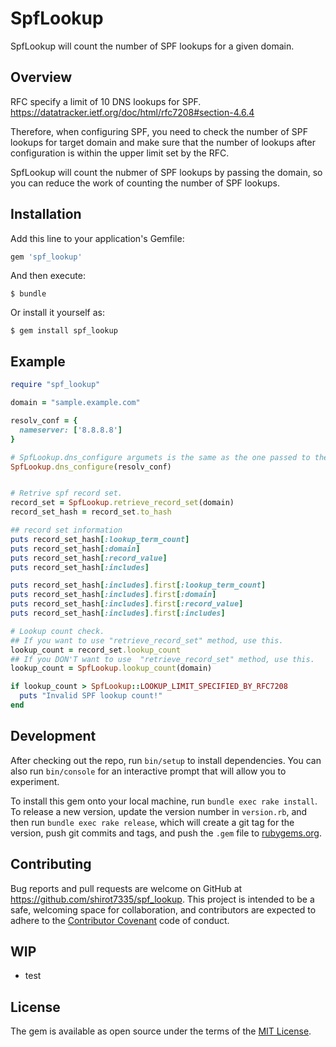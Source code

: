 # SpfLookup

SpfLookup will count the number of SPF lookups for a given domain.

## Overview

RFC specify a limit of 10 DNS lookups for SPF. https://datatracker.ietf.org/doc/html/rfc7208#section-4.6.4

Therefore, when configuring SPF, you need to check the number of SPF lookups for target domain and make sure that the number of lookups after configuration is within the upper limit set by the RFC.

SpfLookup will count the nubmer of SPF lookups by passing the domain,
so you can reduce the work of counting the number of SPF lookups.



## Installation

Add this line to your application's Gemfile:

```ruby
gem 'spf_lookup'
```

And then execute:

    $ bundle

Or install it yourself as:

    $ gem install spf_lookup

## Example

```ruby
require "spf_lookup"

domain = "sample.example.com"

resolv_conf = {
  nameserver: ['8.8.8.8']
}

# SpfLookup.dns_configure argumets is the same as the one passed to the initializer of Resolv::DNS
SpfLookup.dns_configure(resolv_conf)


# Retrive spf record set.
record_set = SpfLookup.retrieve_record_set(domain)
record_set_hash = record_set.to_hash

## record set information
puts record_set_hash[:lookup_term_count]
puts record_set_hash[:domain]
puts record_set_hash[:record_value]
puts record_set_hash[:includes]

puts record_set_hash[:includes].first[:lookup_term_count]
puts record_set_hash[:includes].first[:domain]
puts record_set_hash[:includes].first[:record_value]
puts record_set_hash[:includes].first[:includes]

# Lookup count check.
## If you want to use "retrieve_record_set" method, use this.
lookup_count = record_set.lookup_count
## If you DON'T want to use  "retrieve_record_set" method, use this.
lookup_count = SpfLookup.lookup_count(domain)

if lookup_count > SpfLookup::LOOKUP_LIMIT_SPECIFIED_BY_RFC7208
  puts "Invalid SPF lookup count!"
end

```

## Development

After checking out the repo, run `bin/setup` to install dependencies. You can also run `bin/console` for an interactive prompt that will allow you to experiment.

To install this gem onto your local machine, run `bundle exec rake install`. To release a new version, update the version number in `version.rb`, and then run `bundle exec rake release`, which will create a git tag for the version, push git commits and tags, and push the `.gem` file to [rubygems.org](https://rubygems.org).

## Contributing

Bug reports and pull requests are welcome on GitHub at https://github.com/shirot7335/spf_lookup. This project is intended to be a safe, welcoming space for collaboration, and contributors are expected to adhere to the [Contributor Covenant](http://contributor-covenant.org) code of conduct.

## WIP
* test

## License

The gem is available as open source under the terms of the [MIT License](https://opensource.org/licenses/MIT).
